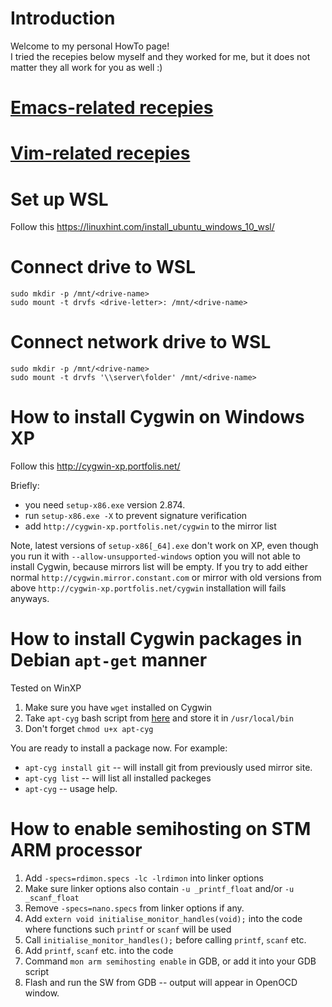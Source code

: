 # Introduction
Welcome to my personal HowTo page!<br>
I tried the recepies below myself and they worked for me, but it does not matter they all work for you as well :)

# [Emacs-related recepies](https://github.com/nicodimuscanis/the-recepies/blob/master/using-emacs/README.md)

# [Vim-related recepies](https://github.com/nicodimuscanis/the-recepies/blob/master/using-vim/README.md)

# Set up WSL
Follow this https://linuxhint.com/install_ubuntu_windows_10_wsl/

# Connect drive to WSL
```
sudo mkdir -p /mnt/<drive-name>
sudo mount -t drvfs <drive-letter>: /mnt/<drive-name>
```
# Connect network drive to WSL
```
sudo mkdir -p /mnt/<drive-name>
sudo mount -t drvfs '\\server\folder' /mnt/<drive-name>
```
# How to install Cygwin on Windows XP
Follow this http://cygwin-xp.portfolis.net/

Briefly:
- you need `setup-x86.exe` version 2.874.
- run `setup-x86.exe -X` to prevent signature verification
- add `http://cygwin-xp.portfolis.net/cygwin` to the mirror list

Note, latest versions of `setup-x86[_64].exe` don't work on XP, even though you run it with `--allow-unsupported-windows` option you will not able to install Cygwin, because mirrors list will be empty. If you try to add either normal `http://cygwin.mirror.constant.com` or mirror with old versions from above `http://cygwin-xp.portfolis.net/cygwin` installation will fails anyways.

# How to install Cygwin packages in Debian `apt-get` manner
Tested on WinXP
1. Make sure you have `wget` installed on Cygwin
2. Take `apt-cyg` bash script from [here](https://raw.githubusercontent.com/transcode-open/apt-cyg/master/apt-cyg) and store it in `/usr/local/bin`
3. Don't forget `chmod u+x apt-cyg`

You are ready to install a package now. For example:
- `apt-cyg install git` -- will install git from previously used mirror site.
- `apt-cyg list` -- will list all installed packeges
- `apt-cyg` -- usage help.

# How to enable semihosting on STM ARM processor
1. Add `-specs=rdimon.specs -lc -lrdimon` into linker options
2. Make sure linker options also contain `-u _printf_float` and/or `-u _scanf_float`
3. Remove `-specs=nano.specs` from linker options if any.
4. Add `extern void initialise_monitor_handles(void);` into the code where functions such `printf` or `scanf` will be used
5. Call `initialise_monitor_handles();` before calling `printf`, `scanf` etc.
6. Add `printf`, `scanf` etc. into the code
7. Command `mon arm semihosting enable` in GDB, or add it into your GDB script
8. Flash and run the SW from GDB -- output will appear in OpenOCD window.
